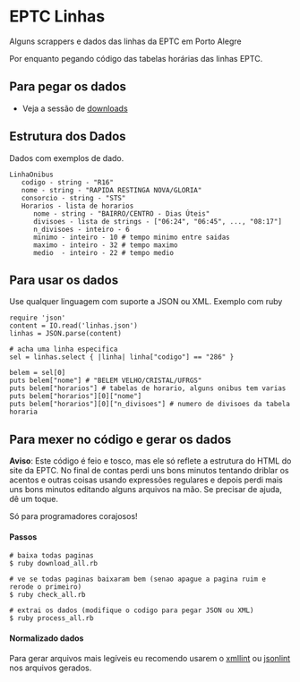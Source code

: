 EPTC Linhas
==============

Alguns scrappers e dados das linhas da EPTC em Porto Alegre

Por enquanto pegando código das tabelas horárias das linhas EPTC.

## Para pegar os dados

* Veja a sessão de [downloads](http://matehackers.org/doku.php?id=eptc_linhas&#tabelas_horarias)

## Estrutura dos Dados

Dados com exemplos de dado.

    LinhaOnibus
       codigo - string - "R16"
       nome - string - "RAPIDA RESTINGA NOVA/GLORIA"
       consorcio - string - "STS"
       Horarios - lista de horarios
          nome - string - "BAIRRO/CENTRO - Dias Úteis"
          divisoes - lista de strings - ["06:24", "06:45", ..., "08:17"]
          n_divisoes - inteiro - 6
          minimo - inteiro - 10 # tempo minimo entre saidas
          maximo - inteiro - 32 # tempo maximo
          medio  - inteiro - 22 # tempo medio

## Para usar os dados

Use qualquer linguagem com suporte a JSON ou XML. Exemplo com ruby

    require 'json'
    content = IO.read('linhas.json')
    linhas = JSON.parse(content)
    
    # acha uma linha especifica
    sel = linhas.select { |linha| linha["codigo"] == "286" }
    
    belem = sel[0]
    puts belem["nome"] # "BELEM VELHO/CRISTAL/UFRGS"
    puts belem["horarios"] # tabelas de horario, alguns onibus tem varias
    puts belem["horarios"][0]["nome"]
    puts belem["horarios"][0]["n_divisoes"] # numero de divisoes da tabela horaria

## Para mexer no código e gerar os dados

**Aviso**: Este código é feio e tosco, mas ele só reflete a estrutura do HTML do site da EPTC. No final de contas perdi uns bons minutos tentando driblar os acentos e outras coisas usando expressões regulares e depois perdi mais uns bons minutos editando alguns arquivos na mão. Se precisar de ajuda, dê um toque.

Só para programadores corajosos!

#### Passos

    # baixa todas paginas
    $ ruby download_all.rb

    # ve se todas paginas baixaram bem (senao apague a pagina ruim e rerode o primeiro)
    $ ruby check_all.rb

    # extrai os dados (modifique o codigo para pegar JSON ou XML)
    $ ruby process_all.rb

#### Normalizado dados

Para gerar arquivos mais legíveis eu recomendo usarem o [xmllint](http://xmlsoft.org/xmllint.html) ou [jsonlint](https://github.com/zaach/jsonlint) nos arquivos gerados.
